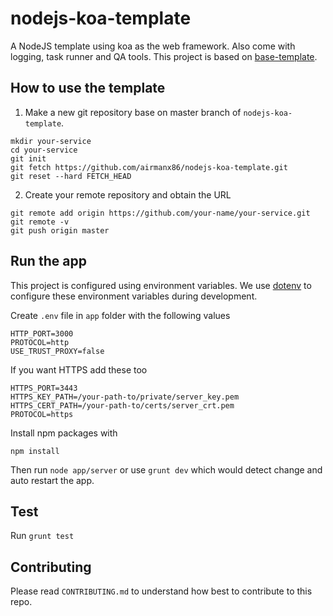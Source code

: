 # nodejs-koa-template
A NodeJS template using koa as the web framework.
Also come with logging, task runner and QA tools.
This project is based on [base-template](https://github.com/airmanx86/base-template).

## How to use the template
1. Make a new git repository base on master branch of `nodejs-koa-template`.
```
mkdir your-service
cd your-service
git init
git fetch https://github.com/airmanx86/nodejs-koa-template.git
git reset --hard FETCH_HEAD
```
2. Create your remote repository and obtain the URL
```
git remote add origin https://github.com/your-name/your-service.git
git remote -v
git push origin master
```

## Run the app
This project is configured using environment variables. We use [dotenv](https://github.com/motdotla/dotenv) to configure these environment variables during development.

Create `.env` file in `app` folder with the following values
```
HTTP_PORT=3000
PROTOCOL=http
USE_TRUST_PROXY=false
```
If you want HTTPS add these too
```
HTTPS_PORT=3443
HTTPS_KEY_PATH=/your-path-to/private/server_key.pem
HTTPS_CERT_PATH=/your-path-to/certs/server_crt.pem
PROTOCOL=https
```
Install npm packages with
```
npm install
```
Then run `node app/server` or use `grunt dev` which would detect change and auto restart the app.

## Test
Run `grunt test`

## Contributing
Please read `CONTRIBUTING.md` to understand how best to contribute to this repo.

